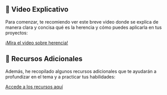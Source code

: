 ## 🎥 Video Explicativo

Para comenzar, te recomiendo ver este breve video donde se explica de manera clara y concisa qué es la herencia y cómo puedes aplicarla en tus proyectos:

[¡Mira el video sobre herencia!](https://www.youtube.com/watch?v=JylPHI9Guuw)

## 📁 Recursos Adicionales

Además, he recopilado algunos recursos adicionales que te ayudarán a profundizar en el tema y a practicar tus habilidades:

[Accede a los recursos aquí](https://drive.google.com/drive/u/0/folders/1wmJC1e8gKddyYYFLO_tXdmPk0qN1AgHr)

